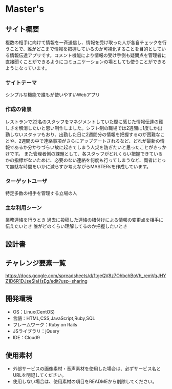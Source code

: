 <!--# README-->

<!--This README would normally document whatever steps are necessary to get the-->
<!--application up and running.-->

<!--Things you may want to cover:-->

<!--* Ruby version-->

<!--* System dependencies-->

<!--* Configuration-->

<!--* Database creation-->

<!--* Database initialization-->

<!--* How to run the test suite-->

<!--* Services (job queues, cache servers, search engines, etc.)-->

<!--* Deployment instructions-->

<!--* ...-->

# Master's

## サイト概要
複数の相手に向けて情報を一斉送信し、情報を受け取った人が各自チェックを行うことで、誰がどこまで情報を把握しているのか可視化することを目的としている情報伝達アプリです。コメント機能により情報の受け手側も疑問点を管理者に直接聞くことができるようにコミュニケーションの場としても使うことができるようになっています。

### サイトテーマ
シンプルな機能で誰もが使いやすいWebアプリ

### 作成の背景
レストランで22名のスタッフをマネジメントしていた際に感じた情報伝達の難しさを解消したいと思い制作しました。シフト制の職場では2週間に1度しか出勤しないスタッフもおり、出勤した日に2週間分の情報を把握するのが困難なことや、2週間の中で連絡事項がさらにアップデートされるなど、どれが最新の情報であるか分かりづらい故に起きてしまう人災を防ぎたいと思ったことがきっかけです。
また管理者側の課題として、各スタッフがどれくらい把握できているかの指標がないために、必要のない連絡を何度も行ってしまうなど、両者にとって無駄な時間をいかに減らすか考えながらMASTERsを作成しています。

### ターゲットユーザ
特定多数の相手を管理する立場の人

### 主な利用シーン
業務連絡を行うとき
過去に投稿した連絡の紐付けによる情報の変更点を相手に伝えたいとき
誰がどのくらい理解してるのか把握したいとき

## 設計書


## チャレンジ要素一覧
<https://docs.google.com/spreadsheets/d/1tgeQV8z7OhbchBoVh_remVqJHYZ1D6R1DJseSlaHsEg/edit?usp=sharing>

## 開発環境
- OS：Linux(CentOS)
- 言語：HTML,CSS,JavaScript,Ruby,SQL
- フレームワーク：Ruby on Rails
- JSライブラリ：jQuery
- IDE：Cloud9

## 使用素材
- 外部サービスの画像素材・音声素材を使用した場合は、必ずサービス名とURLを明記してください。
- 使用しない場合は、使用素材の項目をREADMEから削除してください。